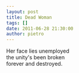 ```yaml
---
layout: post
title: Dead Woman
tags: []
date: 2011-06-28 21:30:00
author: pietro
---
```

<div dir="ltr" style="text-align: left">Her face lies unemployed<br/>the unity's been broken<br/>forever and destroyed.<br/>
